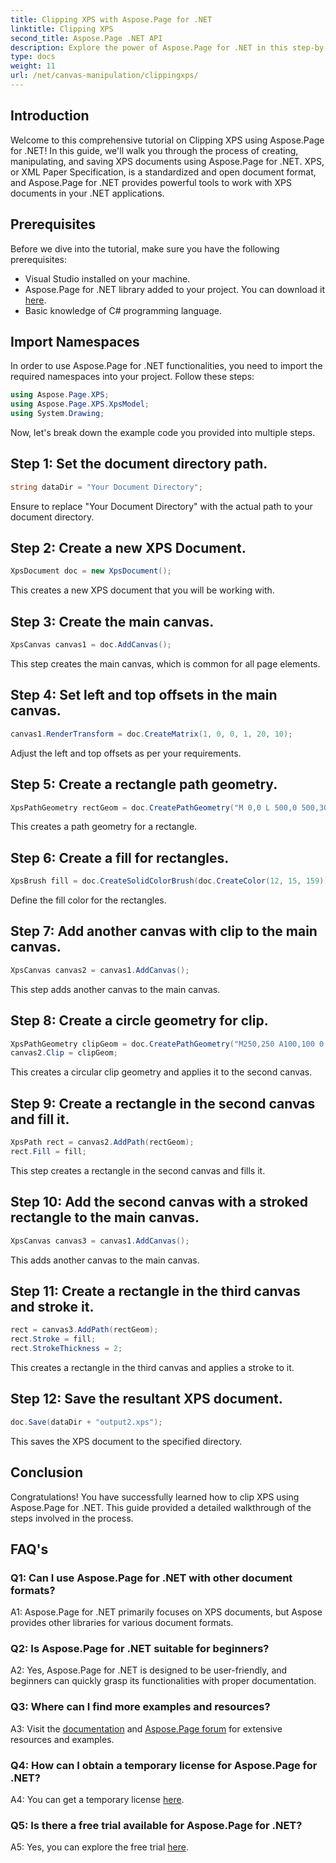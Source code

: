 ```yaml
---
title: Clipping XPS with Aspose.Page for .NET
linktitle: Clipping XPS
second_title: Aspose.Page .NET API
description: Explore the power of Aspose.Page for .NET in this step-by-step guide on clipping XPS documents. Create, manipulate, and save XPS files effortlessly.
type: docs
weight: 11
url: /net/canvas-manipulation/clippingxps/
---
```

## Introduction

Welcome to this comprehensive tutorial on Clipping XPS using Aspose.Page for .NET! In this guide, we'll walk you through the process of creating, manipulating, and saving XPS documents using Aspose.Page for .NET. XPS, or XML Paper Specification, is a standardized and open document format, and Aspose.Page for .NET provides powerful tools to work with XPS documents in your .NET applications.

## Prerequisites

Before we dive into the tutorial, make sure you have the following prerequisites:

- Visual Studio installed on your machine.
- Aspose.Page for .NET library added to your project. You can download it [here](https://releases.aspose.com/page/net/).
- Basic knowledge of C# programming language.

## Import Namespaces

In order to use Aspose.Page for .NET functionalities, you need to import the required namespaces into your project. Follow these steps:

```csharp
using Aspose.Page.XPS;
using Aspose.Page.XPS.XpsModel;
using System.Drawing;
```

Now, let's break down the example code you provided into multiple steps.

## Step 1: Set the document directory path.

```csharp
string dataDir = "Your Document Directory";
```

Ensure to replace "Your Document Directory" with the actual path to your document directory.

## Step 2: Create a new XPS Document.

```csharp
XpsDocument doc = new XpsDocument();
```

This creates a new XPS document that you will be working with.

## Step 3: Create the main canvas.

```csharp
XpsCanvas canvas1 = doc.AddCanvas();
```

This step creates the main canvas, which is common for all page elements.

## Step 4: Set left and top offsets in the main canvas.

```csharp
canvas1.RenderTransform = doc.CreateMatrix(1, 0, 0, 1, 20, 10);
```

Adjust the left and top offsets as per your requirements.

## Step 5: Create a rectangle path geometry.

```csharp
XpsPathGeometry rectGeom = doc.CreatePathGeometry("M 0,0 L 500,0 500,300 0,300 Z");
```

This creates a path geometry for a rectangle.

## Step 6: Create a fill for rectangles.

```csharp
XpsBrush fill = doc.CreateSolidColorBrush(doc.CreateColor(12, 15, 159));
```

Define the fill color for the rectangles.

## Step 7: Add another canvas with clip to the main canvas.

```csharp
XpsCanvas canvas2 = canvas1.AddCanvas();
```

This step adds another canvas to the main canvas.

## Step 8: Create a circle geometry for clip.

```csharp
XpsPathGeometry clipGeom = doc.CreatePathGeometry("M250,250 A100,100 0 1 1 250,50 100,100 0 1 1 250,250");
canvas2.Clip = clipGeom;
```

This creates a circular clip geometry and applies it to the second canvas.

## Step 9: Create a rectangle in the second canvas and fill it.

```csharp
XpsPath rect = canvas2.AddPath(rectGeom);
rect.Fill = fill;
```

This step creates a rectangle in the second canvas and fills it.

## Step 10: Add the second canvas with a stroked rectangle to the main canvas.

```csharp
XpsCanvas canvas3 = canvas1.AddCanvas();
```

This adds another canvas to the main canvas.

## Step 11: Create a rectangle in the third canvas and stroke it.

```csharp
rect = canvas3.AddPath(rectGeom);
rect.Stroke = fill;
rect.StrokeThickness = 2;
```

This creates a rectangle in the third canvas and applies a stroke to it.

## Step 12: Save the resultant XPS document.

```csharp
doc.Save(dataDir + "output2.xps");
```

This saves the XPS document to the specified directory.

## Conclusion

Congratulations! You have successfully learned how to clip XPS using Aspose.Page for .NET. This guide provided a detailed walkthrough of the steps involved in the process.

## FAQ's

### Q1: Can I use Aspose.Page for .NET with other document formats?

A1: Aspose.Page for .NET primarily focuses on XPS documents, but Aspose provides other libraries for various document formats.

### Q2: Is Aspose.Page for .NET suitable for beginners?

A2: Yes, Aspose.Page for .NET is designed to be user-friendly, and beginners can quickly grasp its functionalities with proper documentation.

### Q3: Where can I find more examples and resources?

A3: Visit the [documentation](https://reference.aspose.com/page/net/) and [Aspose.Page forum](https://forum.aspose.com/c/page/39) for extensive resources and examples.

### Q4: How can I obtain a temporary license for Aspose.Page for .NET?

A4: You can get a temporary license [here](https://purchase.aspose.com/temporary-license/).

### Q5: Is there a free trial available for Aspose.Page for .NET?

A5: Yes, you can explore the free trial [here](https://releases.aspose.com/).
